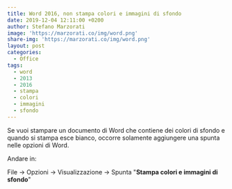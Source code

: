 ```yaml
---
title: Word 2016, non stampa colori e immagini di sfondo
date: 2019-12-04 12:11:00 +0200
author: Stefano Marzorati
image: 'https://marzorati.co/img/word.png'
share-img: 'https://marzorati.co/img/word.png'
layout: post
categories:
  - Office
tags:
  - word
  - 2013
  - 2016
  - stampa
  - colori
  - immagini
  - sfondo
---
```

Se vuoi stampare un documento di Word che contiene dei colori di sfondo e quando si stampa esce bianco, occorre solamente aggiungere una spunta nelle opzioni di Word.   

Andare in:   

File -> Opzioni -> Visualizzazione -> Spunta "**Stampa colori e immagini di sfondo**"